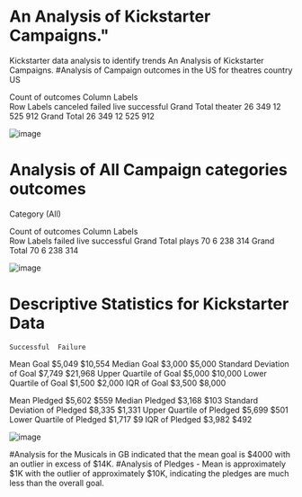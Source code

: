 # An Analysis of Kickstarter Campaigns." 
Kickstarter data analysis to identify trends
An Analysis of Kickstarter Campaigns.
#Analysis of Campaign outcomes in the US for theatres
country	US				
					
Count of outcomes	Column Labels				
Row Labels	canceled	failed	live	successful	Grand Total
theater	26	349	12	525	912
Grand Total	26	349	12	525	912

![image](https://user-images.githubusercontent.com/106288712/177064872-ffde8f22-15e4-4857-9473-301558fbcad0.png)
# Analysis of All Campaign categories outcomes
Category	(All)			
				
Count of outcomes	Column Labels			
Row Labels	failed	live	successful	Grand Total
plays	70	6	238	314
Grand Total	70	6	238	314

![image](https://user-images.githubusercontent.com/106288712/177064998-636c48f9-c41a-444f-9e70-73c550486f53.png)

# Descriptive Statistics for Kickstarter Data 
	Successful	Failure
Mean Goal	 $5,049 	 $10,554 
Median Goal	 $3,000 	 $5,000 
Standard Deviation of Goal	 $7,749 	 $21,968 
Upper Quartile of Goal	 $5,000 	 $10,000 
Lower Quartile of Goal	 $1,500 	 $2,000 
IQR of Goal	 $3,500 	 $8,000 
		
Mean Pledged	 $5,602 	 $559 
Median Pledged	 $3,168 	 $103 
Standard Deviation of Pledged	 $8,335 	 $1,331 
Upper Quartile of Pledged	 $5,699 	 $501 
Lower Quartile of Pledged	 $1,717 	 $9 
IQR of Pledged	 $3,982 	 $492 

![image](https://user-images.githubusercontent.com/106288712/177065134-870d5569-a066-4dc9-8faa-5ef6a43c67cd.png)

#Analysis for the Musicals in GB indicated that the mean goal is $4000 with an outlier  in excess of $14K.
#Analysis of Pledges - Mean is approximately $1K with the outlier of approximately $10K, indicating the pledges are much less than the overall goal.  
